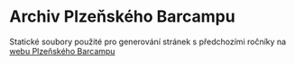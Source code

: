 # Archiv Plzeňského Barcampu
Statické soubory použité pro generování stránek s předchozími ročníky na [webu Plzeňského Barcampu](https://plzenskybarcamp.cz/)
